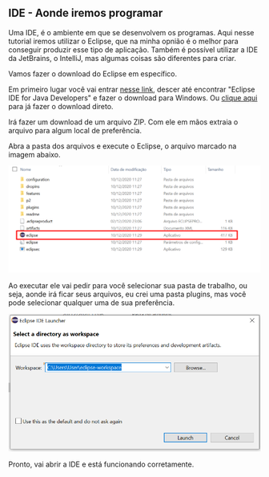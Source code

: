 ## IDE - Aonde iremos programar
Uma IDE, é o ambiente em que se desenvolvem os programas. Aqui nesse tutorial iremos utilizar o Eclipse, que na minha opnião é o melhor para conseguir produzir esse tipo de aplicação. Também é possível utilizar a IDE da JetBrains, o IntelliJ, mas algumas coisas são diferentes para criar.

Vamos fazer o download do Eclipse em específico.

Em primeiro lugar você vai entrar <a href="http://www.eclipse.org/downloads/packages/">nesse link</a>, descer até encontrar "Eclipse IDE for Java Developers" e fazer o download para Windows. Ou <a href="https://www.eclipse.org/downloads/download.php?file=/technology/epp/downloads/release/2020-12/R/eclipse-java-2020-12-R-win32-x86_64.zip&mirror_id=576">clique aqui</a> para já fazer o download direto.

Irá fazer um download de um arquivo ZIP. Com ele em mãos extraia o arquivo para algum local de preferência.

Abra a pasta dos arquivos e execute o Eclipse, o arquivo marcado na imagem abaixo.

<img src="../images/eclipse-folder.png">

Ao executar ele vai pedir para você selecionar sua pasta de trabalho, ou seja, aonde irá ficar seus arquivos, eu crei uma pasta plugins, mas você pode selecionar qualquer uma de sua preferência.

<img src="../images/eclipse-workfolder.png">

Pronto, vai abrir a IDE e está funcionando corretamente.